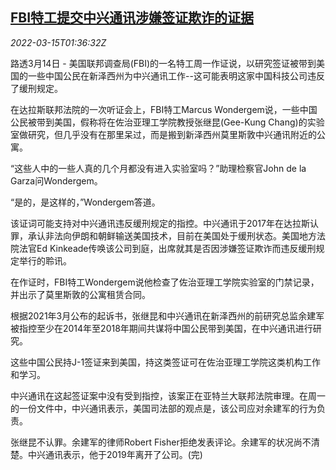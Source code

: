 <!--1647309663000-->
[FBI特工提交中兴通讯涉嫌签证欺诈的证据](https://cn.reuters.com/article/us-fbi-zte-visa-0315-idCNKCS2LC043)
------

<div><i>2022-03-15T01:36:32Z</i></div><p>路透3月14日 - 美国联邦调查局(FBI)的一名特工周一作证说，以研究签证被带到美国的一些中国公民在新泽西州为中兴通讯工作--这可能表明这家中国科技公司违反了缓刑规定。</p><p>在达拉斯联邦法院的一次听证会上，FBI特工Marcus Wondergem说，一些中国公民被带到美国，假称将在佐治亚理工学院教授张继昆(Gee-Kung Chang)的实验室做研究，但几乎没有在那里呆过，而是搬到新泽西州莫里斯敦中兴通讯附近的公寓。</p><p>“这些人中的一些人真的几个月都没有进入实验室吗？”助理检察官John de la Garza问Wondergem。</p><p>“是的，是这样的，”Wondergem答道。</p><p>该证词可能支持对中兴通讯违反缓刑规定的指控。中兴通讯于2017年在达拉斯认罪，承认非法向伊朗和朝鲜输送美国技术，目前在美国处于缓刑状态。美国地方法院法官Ed Kinkeade传唤该公司到庭，出席就其是否因涉嫌签证欺诈而违反缓刑规定举行的聆讯。</p><p>在作证时，FBI特工Wondergem说他检查了佐治亚理工学院实验室的门禁记录，并出示了莫里斯敦的公寓租赁合同。</p><p>根据2021年3月公布的起诉书，张继昆和中兴通讯在新泽西州的前研究总监余建军被指控至少在2014年至2018年期间共谋将中国公民带到美国，在中兴通讯进行研究。</p><p>这些中国公民持J-1签证来到美国，持这类签证可在佐治亚理工学院这类机构工作和学习。</p><p>中兴通讯在这起签证案中没有受到指控，该案正在亚特兰大联邦法院审理。在周一的一份文件中，中兴通讯表示，美国司法部的观点是，该公司应对余建军的行为负责。</p><p>张继昆不认罪。余建军的律师Robert Fisher拒绝发表评论。余建军的状况尚不清楚。中兴通讯表示，他于2019年离开了公司。(完)</p>
